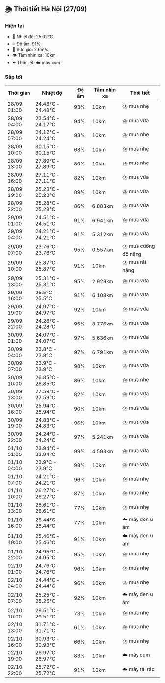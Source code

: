 ## 🌦️ Thời tiết Hà Nội (27/09)

### Hiện tại

- 🌡️ Nhiệt độ: 25.02℃
- 💦 Độ ẩm: 91%
- 💨 Sức gió: 2.6m/s
- 👁️ Tầm nhìn xa: 10km
- ☂️ Thời tiết: ☁️ mây cụm

### Sắp tới

| Thời gian | Nhiệt độ | Độ ẩm | Tầm nhìn xa | Thời tiết |
| --- | --- | --- | --- | --- |
| 28/09 01:00 | 24.48℃ - 24.48℃ | 93% | 10km | ⛈️ mưa nhẹ |
| 28/09 04:00 | 23.54℃ - 24.17℃ | 94% | 10km | ⛈️ mưa vừa |
| 28/09 07:00 | 24.12℃ - 24.24℃ | 93% | 10km | ⛈️ mưa nhẹ |
| 28/09 10:00 | 30.15℃ - 30.15℃ | 68% | 10km | ⛈️ mưa nhẹ |
| 28/09 13:00 | 27.89℃ - 27.89℃ | 80% | 10km | ⛈️ mưa nhẹ |
| 28/09 16:00 | 27.11℃ - 27.11℃ | 82% | 10km | ⛈️ mưa vừa |
| 28/09 19:00 | 25.23℃ - 25.23℃ | 89% | 10km | ⛈️ mưa vừa |
| 28/09 22:00 | 25.28℃ - 25.28℃ | 86% | 6.883km | ⛈️ mưa vừa |
| 29/09 01:00 | 24.51℃ - 24.51℃ | 91% | 6.941km | ⛈️ mưa vừa |
| 29/09 04:00 | 24.21℃ - 24.21℃ | 91% | 5.312km | ⛈️ mưa vừa |
| 29/09 07:00 | 23.76℃ - 23.76℃ | 95% | 0.557km | ⛈️ mưa cường độ nặng |
| 29/09 10:00 | 25.87℃ - 25.87℃ | 91% | 10km | ⛈️ mưa rất nặng |
| 29/09 13:00 | 25.31℃ - 25.31℃ | 95% | 2.929km | ⛈️ mưa vừa |
| 29/09 16:00 | 25.5℃ - 25.5℃ | 91% | 6.108km | ⛈️ mưa vừa |
| 29/09 19:00 | 24.97℃ - 24.97℃ | 92% | 10km | ⛈️ mưa vừa |
| 29/09 22:00 | 24.28℃ - 24.28℃ | 95% | 8.776km | ⛈️ mưa vừa |
| 30/09 01:00 | 24.07℃ - 24.07℃ | 97% | 5.636km | ⛈️ mưa vừa |
| 30/09 04:00 | 23.8℃ - 23.8℃ | 97% | 6.791km | ⛈️ mưa vừa |
| 30/09 07:00 | 23.9℃ - 23.9℃ | 98% | 10km | ⛈️ mưa vừa |
| 30/09 10:00 | 26.85℃ - 26.85℃ | 86% | 10km | ⛈️ mưa nhẹ |
| 30/09 13:00 | 27.59℃ - 27.59℃ | 82% | 10km | ⛈️ mưa vừa |
| 30/09 16:00 | 25.94℃ - 25.94℃ | 90% | 10km | ⛈️ mưa vừa |
| 30/09 19:00 | 24.83℃ - 24.83℃ | 96% | 10km | ⛈️ mưa vừa |
| 30/09 22:00 | 24.24℃ - 24.24℃ | 97% | 5.241km | ⛈️ mưa vừa |
| 01/10 01:00 | 23.94℃ - 23.94℃ | 99% | 4.593km | ⛈️ mưa vừa |
| 01/10 04:00 | 23.9℃ - 23.9℃ | 98% | 10km | ⛈️ mưa vừa |
| 01/10 07:00 | 24.21℃ - 24.21℃ | 96% | 10km | ⛈️ mưa nhẹ |
| 01/10 10:00 | 26.27℃ - 26.27℃ | 87% | 10km | ⛈️ mưa nhẹ |
| 01/10 13:00 | 28.61℃ - 28.61℃ | 77% | 10km | ⛈️ mưa nhẹ |
| 01/10 16:00 | 28.44℃ - 28.44℃ | 77% | 10km | ☁️ mây đen u ám |
| 01/10 19:00 | 25.46℃ - 25.46℃ | 91% | 10km | ☁️ mây đen u ám |
| 01/10 22:00 | 24.95℃ - 24.95℃ | 95% | 10km | ⛈️ mưa nhẹ |
| 02/10 01:00 | 24.76℃ - 24.76℃ | 96% | 10km | ⛈️ mưa nhẹ |
| 02/10 04:00 | 24.44℃ - 24.44℃ | 96% | 10km | ⛈️ mưa nhẹ |
| 02/10 07:00 | 25.25℃ - 25.25℃ | 92% | 10km | ☁️ mây đen u ám |
| 02/10 10:00 | 29.51℃ - 29.51℃ | 73% | 10km | ⛈️ mưa nhẹ |
| 02/10 13:00 | 31.71℃ - 31.71℃ | 61% | 10km | ⛈️ mưa nhẹ |
| 02/10 16:00 | 30.93℃ - 30.93℃ | 66% | 10km | ⛈️ mưa nhẹ |
| 02/10 19:00 | 26.97℃ - 26.97℃ | 83% | 10km | ☁️ mây cụm |
| 02/10 22:00 | 25.72℃ - 25.72℃ | 91% | 10km | ☁️ mây rải rác |
